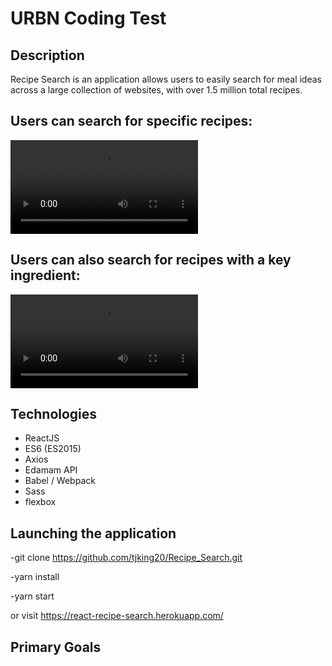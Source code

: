 # URBN Coding Test

## Description

Recipe Search is an application allows users to easily search for meal ideas across a large collection of websites, with over 1.5 million total recipes.


## Users can search for specific recipes:
!["video searching using recipe search to find sliders"](src/assets/videos/recipe-search-2.mp4)

 
## Users can also search for recipes with a key ingredient:
!["video searching using recipe search to find recipes with blueberries"](src/assets/videos/recipe-search-1.mp4)


## Technologies
- ReactJS
- ES6 (ES2015)
- Axios
- Edamam API
- Babel / Webpack
- Sass
- flexbox


## Launching the application
-git clone https://github.com/tjking20/Recipe_Search.git

-yarn install 

-yarn start

or visit  https://react-recipe-search.herokuapp.com/

## Primary Goals


